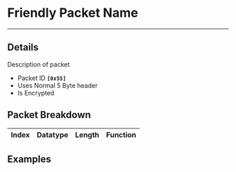 # Friendly Packet Name #

---


## Details ##

Description of packet
  * Packet ID **`[0x55]`**
  * Uses Normal 5 Byte header
  * Is Encrypted

## Packet Breakdown ##
| Index | Datatype | Length | Function |
|:------|:---------|:-------|:---------|

## Examples ##